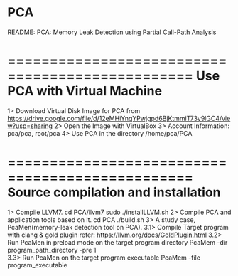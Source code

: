 # PCA

README: PCA: Memory Leak Detection using Partial Call-Path Analysis

================================================
Use PCA with Virtual Machine
================================================
1> Download Virtual Disk Image for PCA from https://drive.google.com/file/d/12eMHiYnqYPwjgpd6BjKtmmiT73y9lGC4/view?usp=sharing
2> Open the Image with VirtualBox
3> Account Information: pca/pca, root/pca
4> Use PCA in the directory /home/pca/PCA

================================================
Source compilation and installation
================================================
1> Compile LLVM7.
cd PCA/llvm7
sudo ./installLLVM.sh
2> Compile PCA and application tools based on it.
cd PCA
./build.sh
3> A study case, PcaMen(memory-leak detection tool on PCA).
   3.1> Compile Target program with clang & gold plugin
        refer: https://llvm.org/docs/GoldPlugin.html
   3.2> Run PcaMen in preload mode on the target program directory
        PcaMem -dir program_path_directory -pre 1	
   3.3> Run PcaMen on the target program executable
        PcaMem -file program_executable

